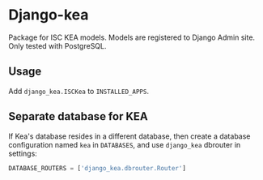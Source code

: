 # Django-kea

Package for ISC KEA models. Models are registered to Django Admin site. Only tested with PostgreSQL.

## Usage

Add `django_kea.ISCKea` to `INSTALLED_APPS`.

## Separate database for KEA

If Kea's database resides in a different database, then create a database configuration named `kea` in `DATABASES`, and use `django_kea` dbrouter in settings:

```python
DATABASE_ROUTERS = ['django_kea.dbrouter.Router']
```
